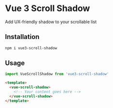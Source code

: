 # Vue 3 Scroll Shadow

Add UX-friendly shadow to your scrollable list

## Installation

```bash
npm i vue3-scroll-shadow
```

## Usage

```javascript
import VueScrollShadow from 'vue3-scroll-shadow'
```

```html
<template>
  <vue-scroll-shadow>
    <!-- Your content goes here -->
  </vue-scroll-shadow>
</template>
```
